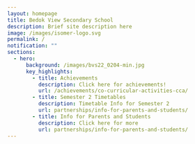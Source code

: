 ```yaml
---
layout: homepage
title: Bedok View Secondary School
description: Brief site description here
image: /images/isomer-logo.svg
permalink: /
notification: ""
sections:
  - hero:
      background: /images/bvs22_0204-min.jpg
      key_highlights:
        - title: Achievements
          description: Click here for achievements!
          url: /achievements/co-curricular-activities-cca/
        - title: Semester 2 Timetables
          description: Timetable Info for Semester 2
          url: partnerships/info-for-parents-and-students/
        - title: Info for Parents and Students
          description: Click here for more
          url: partnerships/info-for-parents-and-students/
---
```

